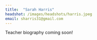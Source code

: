 ```yaml
---
title:  "Sarah Harris"
headshot: /images/headshots/harris.jpeg
email: sharris31@gmail.com
---
```

Teacher biography coming soon!
